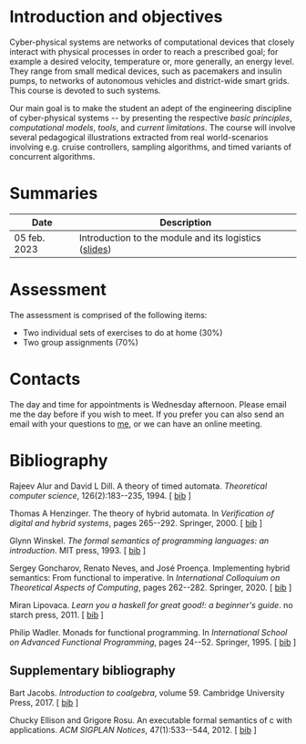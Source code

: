 # Introduction and objectives

Cyber-physical systems are networks of computational devices that closely
interact with physical processes in order to reach a prescribed goal; for
example a desired velocity, temperature or, more generally, an energy level.
They range from small medical devices, such as pacemakers and insulin pumps, to
networks of autonomous vehicles and district-wide smart grids. This course is
devoted to such systems.

Our main goal is to make the student an adept of the engineering discipline of
cyber-physical systems -- by presenting the respective *basic principles*,
*computational models*, *tools*, and *current limitations*. The course will
involve several pedagogical illustrations extracted from real world-scenarios
involving e.g.  cruise controllers, sampling algorithms, and timed variants of
concurrent algorithms.


# Summaries

  | Date         | Description |
  | ----------   |------------ |
  | 05 feb. 2023 | Introduction to the module and its logistics ([slides](introSlides/intro.pdf)) |

# Assessment

The assessment is comprised of the following items:

+ Two individual sets of exercises to do at home (30%)
+ Two group assignments (70%)
  
# Contacts

The day and time for appointments is Wednesday afternoon. Please email me the
day before if you wish to meet. If you prefer you can also send an email with
your questions to [me](mailto:nevrenato@di.uminho.pt), or we can have
an online meeting.

# Bibliography

<p><a name="alur1994theory"></a>
Rajeev Alur and David&nbsp;L Dill.
 A theory of timed automata.
 <em>Theoretical computer science</em>, 126(2):183--235, 1994.
[&nbsp;<a href="bib/biblioCPC_bib.html#alur1994theory">bib</a>&nbsp;]
</p>

<p><a name="henzinger2000theory"></a>
Thomas&nbsp;A Henzinger.
 The theory of hybrid automata.
 In <em>Verification of digital and hybrid systems</em>, pages 265--292.
  Springer, 2000.
[&nbsp;<a href="bib/biblioCPC_bib.html#henzinger2000theory">bib</a>&nbsp;]
</p>

<p><a name="winskel1993formal"></a>
Glynn Winskel.
 <em>The formal semantics of programming languages: an introduction</em>.
 MIT press, 1993.
[&nbsp;<a href="bib/biblioCPC_bib.html#winskel1993formal">bib</a>&nbsp;]
</p>

<p><a name="goncharov2020implementing"></a>
Sergey Goncharov, Renato Neves, and Jos&eacute; Proen&ccedil;a.
 Implementing hybrid semantics: From functional to imperative.
 In <em>International Colloquium on Theoretical Aspects of
  Computing</em>, pages 262--282. Springer, 2020.
[&nbsp;<a href="bib/biblioCPC_bib.html#goncharov2020implementing">bib</a>&nbsp;]
</p>

<p><a name="lipovaca2011learn"></a>
Miran Lipovaca.
 <em>Learn you a haskell for great good!: a beginner's guide</em>.
 no starch press, 2011.
[&nbsp;<a href="bib/biblioCPC_bib.html#lipovaca2011learn">bib</a>&nbsp;]
</p>

<p><a name="wadler1995monads"></a>
Philip Wadler.
 Monads for functional programming.
 In <em>International School on Advanced Functional Programming</em>,
  pages 24--52. Springer, 1995.
[&nbsp;<a href="bib/biblioCPC_bib.html#wadler1995monads">bib</a>&nbsp;]
</p>
<!-- 
<hr><p><em>This file was generated by
<a href="http://www.lri.fr/~filliatr/bibtex2html/">bibtex2html</a> 1.99.</em></p> -->

## Supplementary bibliography

<p><a name="jacobs2017introduction"></a>
Bart Jacobs.
 <em>Introduction to coalgebra</em>, volume&nbsp;59.
 Cambridge University Press, 2017.
[&nbsp;<a href="bib/sup_bib.html#jacobs2017introduction">bib</a>&nbsp;]
</p>

<p><a name="ellison2012executable"></a>
Chucky Ellison and Grigore Rosu.
 An executable formal semantics of c with applications.
 <em>ACM SIGPLAN Notices</em>, 47(1):533--544, 2012.
[&nbsp;<a href="bib/sup_bib.html#ellison2012executable">bib</a>&nbsp;]
</p>
<!-- 
<hr><p><em>This file was generated by
 <a href="http://www.lri.fr/~filliatr/bibtex2html/">bibtex2html</a> 1.99.</em></p> -->


